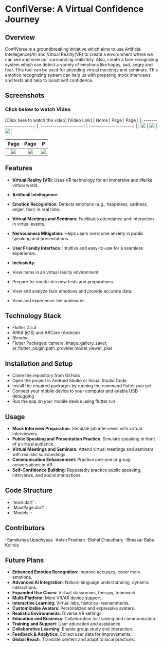 # ConfiVerse: A Virtual Confidence Journey
## Overview
ConfiVerse is a groundbreaking initiative which aims to use Artificial Intellegence(AI) and Virtual Reality(VR) to create a environment where we can see and view our surrounding realisticly. Also, create a face recognizing system which can detect a variety of emotions like happy, sad, angry and fear. This tool can be used for attending virtual meetings and seminars. This emotion recognizing system can help us with preparing mock interviews and tests and help to boost self confidence.
## Screenshots
### Click below to watch Video
[Click here to watch the video] [Video Link]
|       Home        |      Page     |       Page      |
| :----------------------: | :----------------------: | :----------------------: |
| ![](image) | ![](image) | ![](image) |

|       Page       |       Page       |       P        |
| :----------------------: | :----------------------: | :----------------------: |
| ![](image) | ![](image) | ![](image) |


## Features
- **Virtual Reality (VR)**: Uses VR technology for an immersive and lifelike virtual world.
- **Artificail Intellegence**: 
- **Emotion Recoginition**: Detects emotions (e.g., happiness, sadness, anger, fear) in real time.
- **Virtual Meetings and Seminars**: Facilitates attendance and interaction in virtual events.
- **Nervousness Mitigation**: Helps users overcome anxiety in public speaking and presentations.
- **User Friendly Interface**: Intuitive and easy-to-use for a seamless experience.
- **Inclusivity**: 

- View items in an virtual reality environment
- Prepare for mock interview tests and preparations.
- View and analyze face emotions and provide accurate data.
- View and experience live audiences.
## Technology Stack

- Flutter 2.5.3
- ARKit (iOS) and ARCore (Android)
- Blender
- Flutter Packages: camera, image_gallery_saver, ar_flutter_plugin,path_provider,model_viewer_plus

## Installation and Setup

- Clone the repository from GitHub: 
- Open the project in Android Studio or Visual Studio Code
- Install the required packages by running the command flutter pub get
- Connect your mobile device to your computer and enable USB debugging
- Run the app on your mobile device using flutter run

## Usage

- **Mock Interview Preparation**: Simulate job interviews with virtual interviewers.
- **Public Speaking and Presentation Practice**: Simulate speaking in front of a virtual audience.
- **Virtual Meetings and Seminars**: Attend virtual meetings and seminars with realistic surroundings.
- **Communication Enhancement**: Practice one-one or group conversations in VR.
- **Self-Confidence Building**: Repeatedly practice public speaking, interviews, and social interactions.

## Code Structure

- 'main.dart' : 
- 'MainPage.dart' : 
- 'Models' : 

## Contributors

-Samikshya Upadhyaya
-Anish Pradhan 
-Bishal Chaudhary
-Bhaskar Babu Koirala


## Future Plans

- **Enhanced Emotion Recognition**: Improve accuracy, cover more emotions.
- **Advanced AI Integration**: Natural language understanding, dynamic interactions.
- **Expanded Use Cases**: Virtual classrooms, therapy, teamwork.
- **Multi-Platform**: More VR/AR device support.
- **Interactive Learning**: Virtual labs, historical reenactments.
- **Customizable Avatars**: Personalized and expressive avatars.
- **Realistic Environments**: Diverse VR settings.
- **Education and Business**: Collaboration for training and communication.
- **Training and Support**: User education and assistance.
- **Collaborative Learning**: Enable group study and interaction.
- **Feedback & Analytics**: Collect user data for improvements.
- **Global Reach**: Translate content and adapt to local practices.

